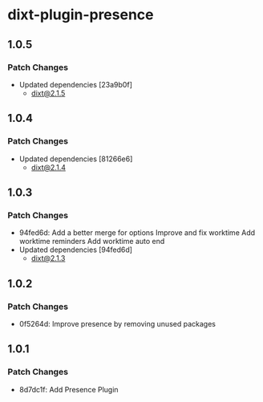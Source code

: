 # dixt-plugin-presence

## 1.0.5

### Patch Changes

- Updated dependencies [23a9b0f]
  - dixt@2.1.5

## 1.0.4

### Patch Changes

- Updated dependencies [81266e6]
  - dixt@2.1.4

## 1.0.3

### Patch Changes

- 94fed6d: Add a better merge for options
  Improve and fix worktime
  Add worktime reminders
  Add worktime auto end
- Updated dependencies [94fed6d]
  - dixt@2.1.3

## 1.0.2

### Patch Changes

- 0f5264d: Improve presence by removing unused packages

## 1.0.1

### Patch Changes

- 8d7dc1f: Add Presence Plugin
